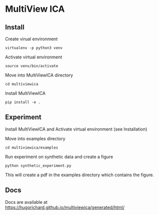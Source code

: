 # MultiView ICA

Install
---------

Create virual environment

`virtualenv -p python3 venv`


Activate virtual environment

`source venv/bin/activate`

Move into MultiViewICA directory

``cd multiviewica``

Install MultiViewICA

`pip install -e .`

Experiment
-----------

Install MultiViewICA and Activate virtual environment (see Installation)

Move into examples directory

``cd multiviewica/examples``

Run experiment on synthetic data and create a figure

`python synthetic_experiment.py`

This will create a pdf in the examples directory which contains the figure.


Docs
------

Docs are available at https://hugorichard.github.io/multiviewica/generated/html/  

